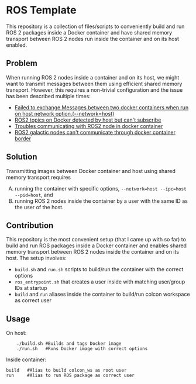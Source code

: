 <style type="text/css">
    ol { list-style-type: upper-alpha; }
</style>

# ROS Template

This repository is a collection of files/scripts to conveniently build and run ROS 2 packages inside a Docker container and have shared memory transport between ROS 2 nodes run inside the container and on its host enabled.

## Problem

When running ROS 2 nodes inside a container and on its host, we might want to transmit messages between them using efficient shared memory transport. However, this requires a non-trivial configuration and the issue has been described multiple times: 

- [Failed to exchange Messages between two docker containers when run on host network option.(--network=host)](https://github.com/eProsima/Fast-DDS/issues/2624)
- [ROS2 topics on Docker detected by host but can't subscribe](https://github.com/eProsima/Fast-DDS/issues/2956)  
- [Troubles communicating with ROS2 node in docker container](https://stackoverflow.com/questions/65900201/troubles-communicating-with-ros2-node-in-docker-container) 
- [ROS2 galactic nodes can't communicate through docker container border](https://answers.ros.org/question/387076/ros2-galactic-nodes-cant-communicate-through-docker-container-border)  


## Solution

Transmitting images between Docker container and host using shared memory transport requires 
1. running the container with specific options, `--network=host --ipc=host --pid=host`, and 
2. running ROS 2 nodes inside the container by a user with the same ID as the user of the host.


## Contribution

This repository is the most convenient setup (that I came up with so far) to build and run ROS packages inside a Docker container and enables shared memory transport between ROS 2 nodes inside the container and on its host. The setup involves: 
- `build.sh` and `run.sh` scripts to build/run the container with the correct options
- `ros_entrypoint.sh` that creates a user inside with matching user/group IDs at startup
- `build` and `run` aliases inside the container to build/run colcon workspace as correct user


## Usage

On host:
```
    ./build.sh #Builds and tags Docker image
    ./run.sh   #Runs Docker image with correct options 
```
    
Inside container:
```
build   #Alias to build colcon_ws as root user
run     #Alias to run ROS package as correct user

```
